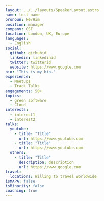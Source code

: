 ```yaml
---
layout: ../../layouts/SpeakerLayout.astro 
name: test name
pronoun: He/Him
position: manager
company: GSF
location: London, UK, Europe
languages: 
  - English
social: 
  github: githubid
  linkedin: linkedinid
  twitter: twitterid
  website: https://www.google.com
bio: "This is my bio."
experience: 
  - Meetups
  - Track Talks
engagements: 50+
topics: 
  - green software
  - Cloud
interests: 
  - interest1
  - interest2
talks:
  youtube: 
    - title: "Title"
      url: https://www.youtube.com
    - title: "Title"
      url: https://www.youtube.com
  others: 
    - title: "Title"
      description: description
      url: https://www.google.com
travel: 
  locations: Willing to travel worldwide
isMAPA: false
isMinority: false
coaching: true
---
```

